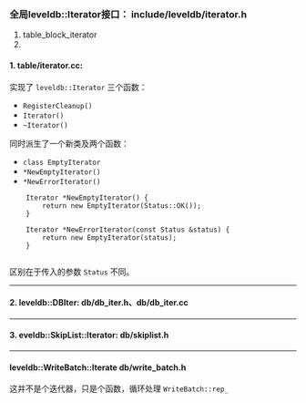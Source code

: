 ### 全局leveldb::Iterator接口： include/leveldb/iterator.h

1. table_block_iterator
2. 
#### 1. table/iterator.cc:
实现了 `leveldb::Iterator` 三个函数：
* `RegisterCleanup()`
* `Iterator()`
* `~Iterator()`

同时派生了一个新类及两个函数：
* `class EmptyIterator`
* `*NewEmptyIterator()`
* `*NewErrorIterator()`

```
    Iterator *NewEmptyIterator() {
        return new EmptyIterator(Status::OK());
    }

    Iterator *NewErrorIterator(const Status &status) {
        return new EmptyIterator(status);
    }
    
```
区别在于传入的参数 `Status` 不同。

***
#### 2. leveldb::DBIter: db/db_iter.h、db/db_iter.cc

***
#### 3. eveldb::SkipList::Iterator: db/skiplist.h

***
#### leveldb::WriteBatch::Iterate db/write_batch.h
这并不是个迭代器，只是个函数，循环处理 `WriteBatch::rep_` 

